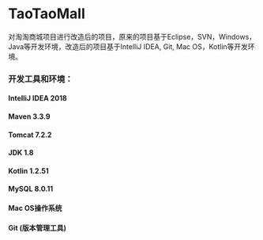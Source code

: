 # TaoTaoMall
对淘淘商城项目进行改造后的项目，原来的项目基于Eclipse，SVN，Windows，Java等开发环境，改造后的项目基于IntelliJ IDEA, Git, Mac OS，Kotlin等开发环境。

### 开发工具和环境：
#### IntelliJ IDEA 2018
#### Maven 3.3.9
#### Tomcat 7.2.2
#### JDK 1.8
#### Kotlin 1.2.51
#### MySQL 8.0.11
#### Mac OS操作系统
#### Git (版本管理工具)

